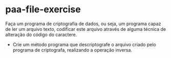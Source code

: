 # paa-file-exercise

Faça um programa de criptografia de dados, ou seja, um programa capaz de ler um arquivo texto, codificar este arquivo através de alguma técnica de alteração do código do caractere.

- Crie um método programa que descriptografe o arquivo criado pelo programa  de criptografa, realizando a operação inversa.
